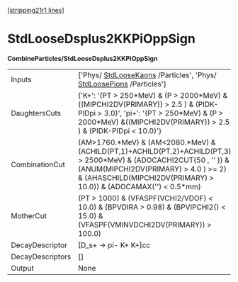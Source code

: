 [[stripping21r1 lines]](./stripping21r1-index)

# StdLooseDsplus2KKPiOppSign

**CombineParticles/StdLooseDsplus2KKPiOppSign**

|                  |                                                                                                                                                                                                                                         |
|------------------|-----------------------------------------------------------------------------------------------------------------------------------------------------------------------------------------------------------------------------------------|
| Inputs           | ['Phys/ [StdLooseKaons](./stripping21r1-stdloosekaons) /Particles', 'Phys/ [StdLoosePions](./stripping21r1-stdloosepions) /Particles']                                                                                                |
| DaughtersCuts    | {'K+': '(PT \> 250\*MeV) & (P \> 2000\*MeV) &((MIPCHI2DV(PRIMARY)) \> 2.5 ) & (PIDK-PIDpi \> 3.0)', 'pi+': '(PT \> 250\*MeV) & (P \> 2000\*MeV) &((MIPCHI2DV(PRIMARY)) \> 2.5 ) & (PIDK-PIDpi \< 10.0)'}                                |
| CombinationCut   | (AM\>1760.\*MeV) & (AM\<2080.\*MeV) & (ACHILD(PT,1)+ACHILD(PT,2)+ACHILD(PT,3) \> 2500\*MeV) & (ADOCACHI2CUT(50 , '' )) & (ANUM(MIPCHI2DV(PRIMARY) \> 4.0 ) \>= 2) & (AHASCHILD(MIPCHI2DV(PRIMARY) \> 10.0)) & (ADOCAMAX('') \< 0.5\*mm) |
| MotherCut        | (PT \> 1000) & (VFASPF(VCHI2/VDOF) \< 10.0) & (BPVDIRA \> 0.98) & (BPVIPCHI2() \< 15.0) & (VFASPF(VMINVDCHI2DV(PRIMARY)) \> 100.0)                                                                                                      |
| DecayDescriptor  | [D_s+ -\> pi- K+ K+]cc                                                                                                                                                                                                                |
| DecayDescriptors | []                                                                                                                                                                                                                                    |
| Output           | None                                                                                                                                                                                                                                    |
